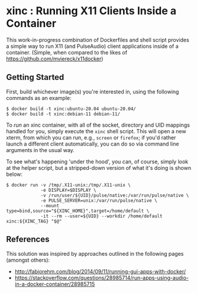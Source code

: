 # xinc : Running X11 Clients Inside a Container
This work-in-progress combination of Dockerfiles and shell script provides a simple way to run X11 (and PulseAudio) client applications inside of a container. (Simple, when compared to the likes of https://github.com/mviereck/x11docker)


## Getting Started
First, build whichever image(s) you're interested in, using the following commands as an example:

```
$ docker build -t xinc:ubuntu-20.04 ubuntu-20.04/
$ docker build -t xinc:debian-11 debian-11/
```

To _run_ an xinc container, with all of the socket, directory and UID mappings handled for you, simply execute the `xinc` shell script. This will open a new xterm, from which you can run, e.g., `screen` or `firefox`; if you'd rather launch a different client automatically, you can do so via command line arguments in the usual way.


To see what's happening 'under the hood', you can, of course, simply look at the helper script, but a stripped-down version of what it's doing is shown below:

```
$ docker run -v /tmp/.X11-unix:/tmp/.X11-unix \
             -e DISPLAY=$DISPLAY \
             -v /run/user/${UID}/pulse/native:/var/run/pulse/native \
             -e PULSE_SERVER=unix:/var/run/pulse/native \
             --mount type=bind,source="${XINC_HOME}",target=/home/default \
             -it --rm --user=${UID} --workdir /home/default xinc:${XINC_TAG} "$@"
```



## References
This solution was inspired by approaches outlined in the following pages (amongst others):

  - http://fabiorehm.com/blog/2014/09/11/running-gui-apps-with-docker/
  - https://stackoverflow.com/questions/28985714/run-apps-using-audio-in-a-docker-container/28985715
